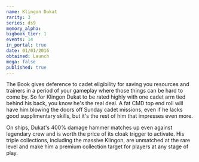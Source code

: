 ```yaml
---
name: Klingon Dukat
rarity: 3
series: ds9
memory_alpha:
bigbook_tier: 1
events: 14
in_portal: true
date: 01/01/2016
obtained: Launch
mega: false
published: true
---
```


The Book gives deference to cadet eligibility for saving you resources and trainers in a period of your gameplay where those things can be hard to come by. So for Klingon Dukat to be rated highly with one cadet arm tied behind his back, you know he's the real deal. A fat CMD top end roll will have him blowing the doors off Sunday cadet missions, even if he lacks good supplimentary skills, but it's the rest of him that impresses even more.

On ships, Dukat's 400% damage hammer matches up even against legendary crew and is worth the price of its cloak trigger to activate. His triple collections, including the massive Klingon, are unmatched at the rare level and make him a premium collection target for players at any stage of play.
